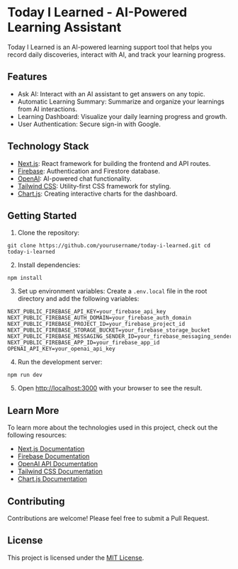 # Today I Learned - AI-Powered Learning Assistant

Today I Learned is an AI-powered learning support tool that helps you record daily discoveries, interact with AI, and track your learning progress.

## Features

- Ask AI: Interact with an AI assistant to get answers on any topic.
- Automatic Learning Summary: Summarize and organize your learnings from AI interactions.
- Learning Dashboard: Visualize your daily learning progress and growth.
- User Authentication: Secure sign-in with Google.

## Technology Stack

- [Next.js](https://nextjs.org/): React framework for building the frontend and API routes.
- [Firebase](https://firebase.google.com/): Authentication and Firestore database.
- [OpenAI](https://openai.com/): AI-powered chat functionality.
- [Tailwind CSS](https://tailwindcss.com/): Utility-first CSS framework for styling.
- [Chart.js](https://www.chartjs.org/): Creating interactive charts for the dashboard.

## Getting Started

1. Clone the repository:

```
git clone https://github.com/yourusername/today-i-learned.git cd today-i-learned
```

2. Install dependencies:

```
npm install
```

3. Set up environment variables:
   Create a `.env.local` file in the root directory and add the following variables:

```
NEXT_PUBLIC_FIREBASE_API_KEY=your_firebase_api_key NEXT_PUBLIC_FIREBASE_AUTH_DOMAIN=your_firebase_auth_domain NEXT_PUBLIC_FIREBASE_PROJECT_ID=your_firebase_project_id NEXT_PUBLIC_FIREBASE_STORAGE_BUCKET=your_firebase_storage_bucket NEXT_PUBLIC_FIREBASE_MESSAGING_SENDER_ID=your_firebase_messaging_sender_id NEXT_PUBLIC_FIREBASE_APP_ID=your_firebase_app_id OPENAI_API_KEY=your_openai_api_key
```

4. Run the development server:

```
npm run dev
```

5. Open [http://localhost:3000](http://localhost:3000) with your browser to see the result.

## Learn More

To learn more about the technologies used in this project, check out the following resources:

- [Next.js Documentation](https://nextjs.org/docs)
- [Firebase Documentation](https://firebase.google.com/docs)
- [OpenAI API Documentation](https://platform.openai.com/docs/introduction)
- [Tailwind CSS Documentation](https://tailwindcss.com/docs)
- [Chart.js Documentation](https://www.chartjs.org/docs/latest/)

## Contributing

Contributions are welcome! Please feel free to submit a Pull Request.

## License

This project is licensed under the [MIT License](LICENSE).
